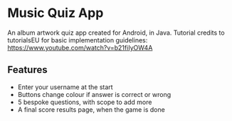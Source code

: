 # Music Quiz App

An album artwork quiz app created for Android, in Java. 
Tutorial credits to tutorialsEU for basic implementation guidelines: https://www.youtube.com/watch?v=b21fiIyOW4A

## Features
- Enter your username at the start
- Buttons change colour if answer is correct or wrong
- 5 bespoke questions, with scope to add more
- A final score results page, when the game is done

